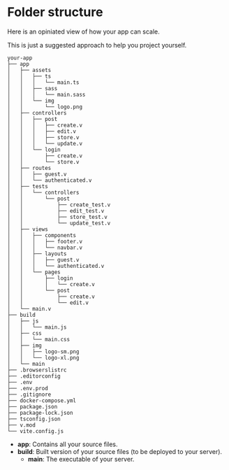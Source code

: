 # Folder structure

Here is an opiniated view of how your app can scale.

This is just a suggested approach to help you project yourself.

```
your-app
├── app
│   ├── assets
│   │   ├── ts
│   │   │   └── main.ts
│   │   ├── sass
│   │   │   └── main.sass
│   │   └── img
│   │       └── logo.png
│   ├── controllers
│   │   ├── post
│   │   │   ├── create.v
│   │   │   ├── edit.v
│   │   │   ├── store.v
│   │   │   └── update.v
│   │   └── login
│   │       ├── create.v
│   │       └── store.v
│   ├── routes
│   │   ├── guest.v
│   │   └── authenticated.v
│   ├── tests
│   │   └── controllers
│   │       └── post
│   │           ├── create_test.v
│   │           ├── edit_test.v
│   │           ├── store_test.v
│   │           └── update_test.v
│   ├── views
│   │   ├── components
│   │   │   ├── footer.v
│   │   │   └── navbar.v
│   │   ├── layouts
│   │   │   ├── guest.v
│   │   │   └── authenticated.v
│   │   └── pages
│   │       ├── login
│   │       │   └── create.v
│   │       └── post
│   │           ├── create.v
│   │           └── edit.v
│   └── main.v
├── build
│   ├── js
│   │   └── main.js
│   ├── css
│   │   └── main.css
│   ├── img
│   │   ├── logo-sm.png
│   │   └── logo-xl.png
│   └── main
├── .browserslistrc
├── .editorconfig
├── .env
├── .env.prod
├── .gitignore
├── docker-compose.yml
├── package.json
├── package-lock.json
├── tsconfig.json
├── v.mod
└── vite.config.js
```

- **app**: Contains all your source files.
- **build**: Built version of your source files (to be deployed to your server).
  - **main**: The executable of your server.
